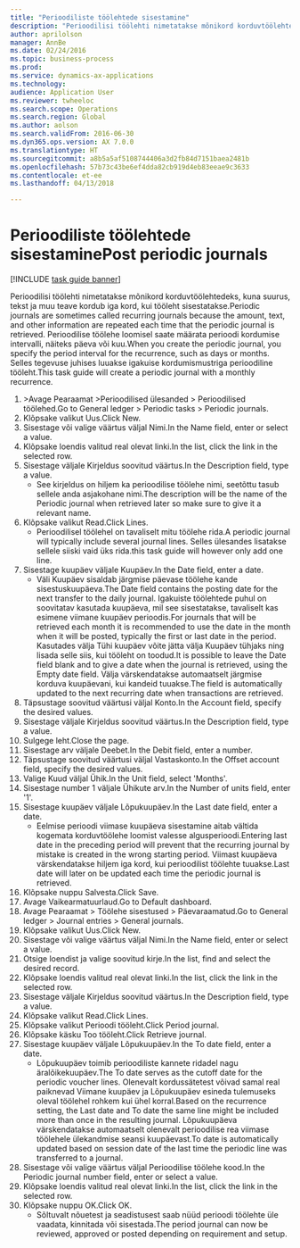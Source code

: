 ```yaml
--- 
title: "Perioodiliste töölehtede sisestamine"
description: "Perioodilisi töölehti nimetatakse mõnikord korduvtöölehtedeks, kuna suurus, tekst ja muu teave kordub iga kord, kui tööleht sisestatakse."
author: aprilolson
manager: AnnBe
ms.date: 02/24/2016
ms.topic: business-process
ms.prod: 
ms.service: dynamics-ax-applications
ms.technology: 
audience: Application User
ms.reviewer: twheeloc
ms.search.scope: Operations
ms.search.region: Global
ms.author: aolson
ms.search.validFrom: 2016-06-30
ms.dyn365.ops.version: AX 7.0.0
ms.translationtype: HT
ms.sourcegitcommit: a8b5a5af5108744406a3d2fb84d7151baea2481b
ms.openlocfilehash: 57b73c43be6ef4dda82cb919d4eb83eeae9c3633
ms.contentlocale: et-ee
ms.lasthandoff: 04/13/2018

---
```

# <a name="post-periodic-journals"></a><span data-ttu-id="02bda-103">Perioodiliste töölehtede sisestamine</span><span class="sxs-lookup"><span data-stu-id="02bda-103">Post periodic journals</span></span>

[!INCLUDE [task guide banner](../../includes/task-guide-banner.md)]

<span data-ttu-id="02bda-104">Perioodilisi töölehti nimetatakse mõnikord korduvtöölehtedeks, kuna suurus, tekst ja muu teave kordub iga kord, kui tööleht sisestatakse.</span><span class="sxs-lookup"><span data-stu-id="02bda-104">Periodic journals are sometimes called recurring journals because the amount, text, and other information are repeated each time that the periodic journal is retrieved.</span></span> <span data-ttu-id="02bda-105">Perioodilise töölehe loomisel saate määrata perioodi kordumise intervalli, näiteks päeva või kuu.</span><span class="sxs-lookup"><span data-stu-id="02bda-105">When you create the periodic journal, you specify the period interval for the recurrence, such as days or months.</span></span> <span data-ttu-id="02bda-106">Selles tegevuse juhises luuakse igakuise kordumismustriga perioodiline tööleht.</span><span class="sxs-lookup"><span data-stu-id="02bda-106">This task guide will create a periodic journal with a monthly recurrence.</span></span>



1. <span data-ttu-id="02bda-107">>Avage Pearaamat >Perioodilised ülesanded > Perioodilised töölehed.</span><span class="sxs-lookup"><span data-stu-id="02bda-107">Go to General ledger > Periodic tasks > Periodic journals.</span></span>
2. <span data-ttu-id="02bda-108">Klõpsake valikut Uus.</span><span class="sxs-lookup"><span data-stu-id="02bda-108">Click New.</span></span>
3. <span data-ttu-id="02bda-109">Sisestage või valige väärtus väljal Nimi.</span><span class="sxs-lookup"><span data-stu-id="02bda-109">In the Name field, enter or select a value.</span></span>
4. <span data-ttu-id="02bda-110">Klõpsake loendis valitud real olevat linki.</span><span class="sxs-lookup"><span data-stu-id="02bda-110">In the list, click the link in the selected row.</span></span>
5. <span data-ttu-id="02bda-111">Sisestage väljale Kirjeldus soovitud väärtus.</span><span class="sxs-lookup"><span data-stu-id="02bda-111">In the Description field, type a value.</span></span>
    * <span data-ttu-id="02bda-112">See kirjeldus on hiljem ka perioodilise töölehe nimi, seetõttu tasub sellele anda asjakohane nimi.</span><span class="sxs-lookup"><span data-stu-id="02bda-112">The description will be the name of the Periodic journal when retrieved later so make sure to give it a relevant name.</span></span>  
6. <span data-ttu-id="02bda-113">Klõpsake valikut Read.</span><span class="sxs-lookup"><span data-stu-id="02bda-113">Click Lines.</span></span>
    * <span data-ttu-id="02bda-114">Perioodilisel töölehel on tavaliselt mitu töölehe rida.</span><span class="sxs-lookup"><span data-stu-id="02bda-114">A periodic journal will typically include several journal lines.</span></span> <span data-ttu-id="02bda-115">Selles ülesandes lisatakse sellele siiski vaid üks rida.</span><span class="sxs-lookup"><span data-stu-id="02bda-115">this task guide will however only add one line.</span></span>  
7. <span data-ttu-id="02bda-116">Sisestage kuupäev väljale Kuupäev.</span><span class="sxs-lookup"><span data-stu-id="02bda-116">In the Date field, enter a date.</span></span>
    * <span data-ttu-id="02bda-117">Väli Kuupäev sisaldab järgmise päevase töölehe kande sisestuskuupäeva.</span><span class="sxs-lookup"><span data-stu-id="02bda-117">The Date field contains the posting date for the next transfer to the daily journal.</span></span> <span data-ttu-id="02bda-118">Igakuiste töölehtede puhul on soovitatav kasutada kuupäeva, mil see sisestatakse, tavaliselt kas esimene viimane kuupäev perioodis.</span><span class="sxs-lookup"><span data-stu-id="02bda-118">For journals that will be retrieved each month it is recommended to use the date in the month when it will be posted, typically the first or last date in the period.</span></span> <span data-ttu-id="02bda-119">Kasutades välja Tühi kuupäev võite jätta välja Kuupäev tühjaks ning lisada selle siis, kui tööleht on toodud.</span><span class="sxs-lookup"><span data-stu-id="02bda-119">It is possible to leave the Date field blank and to give a date when the journal is retrieved, using the Empty date field.</span></span>    <span data-ttu-id="02bda-120">Välja värskendatakse automaatselt järgmise korduva kuupäevani, kui kandeid tuuakse.</span><span class="sxs-lookup"><span data-stu-id="02bda-120">The field is automatically updated to the next recurring date when transactions are retrieved.</span></span>  
8. <span data-ttu-id="02bda-121">Täpsustage soovitud väärtusi väljal Konto.</span><span class="sxs-lookup"><span data-stu-id="02bda-121">In the Account field, specify the desired values.</span></span>
9. <span data-ttu-id="02bda-122">Sisestage väljale Kirjeldus soovitud väärtus.</span><span class="sxs-lookup"><span data-stu-id="02bda-122">In the Description field, type a value.</span></span>
10. <span data-ttu-id="02bda-123">Sulgege leht.</span><span class="sxs-lookup"><span data-stu-id="02bda-123">Close the page.</span></span>
11. <span data-ttu-id="02bda-124">Sisestage arv väljale Deebet.</span><span class="sxs-lookup"><span data-stu-id="02bda-124">In the Debit field, enter a number.</span></span>
12. <span data-ttu-id="02bda-125">Täpsustage soovitud väärtusi väljal Vastaskonto.</span><span class="sxs-lookup"><span data-stu-id="02bda-125">In the Offset account field, specify the desired values.</span></span>
13. <span data-ttu-id="02bda-126">Valige Kuud väljal Ühik.</span><span class="sxs-lookup"><span data-stu-id="02bda-126">In the Unit field, select 'Months'.</span></span>
14. <span data-ttu-id="02bda-127">Sisestage number 1 väljale Ühikute arv.</span><span class="sxs-lookup"><span data-stu-id="02bda-127">In the Number of units field, enter '1'.</span></span>
15. <span data-ttu-id="02bda-128">Sisestage kuupäev väljale Lõpukuupäev.</span><span class="sxs-lookup"><span data-stu-id="02bda-128">In the Last date field, enter a date.</span></span>
    * <span data-ttu-id="02bda-129">Eelmise perioodi viimase kuupäeva sisestamine aitab vältida kogemata korduvtöölehe loomist valesse algusperioodi.</span><span class="sxs-lookup"><span data-stu-id="02bda-129">Entering last date in the preceding period will prevent that the recurring journal by mistake is created in the wrong starting period.</span></span> <span data-ttu-id="02bda-130">Viimast kuupäeva värskendatakse hiljem iga kord, kui perioodilist töölehte tuuakse.</span><span class="sxs-lookup"><span data-stu-id="02bda-130">Last date will later on be updated each time the periodic journal is retrieved.</span></span>  
16. <span data-ttu-id="02bda-131">Klõpsake nuppu Salvesta.</span><span class="sxs-lookup"><span data-stu-id="02bda-131">Click Save.</span></span>
17. <span data-ttu-id="02bda-132">Avage Vaikearmatuurlaud.</span><span class="sxs-lookup"><span data-stu-id="02bda-132">Go to Default dashboard.</span></span>
18. <span data-ttu-id="02bda-133">Avage Pearaamat > Töölehe sisestused > Päevaraamatud.</span><span class="sxs-lookup"><span data-stu-id="02bda-133">Go to General ledger > Journal entries > General journals.</span></span>
19. <span data-ttu-id="02bda-134">Klõpsake valikut Uus.</span><span class="sxs-lookup"><span data-stu-id="02bda-134">Click New.</span></span>
20. <span data-ttu-id="02bda-135">Sisestage või valige väärtus väljal Nimi.</span><span class="sxs-lookup"><span data-stu-id="02bda-135">In the Name field, enter or select a value.</span></span>
21. <span data-ttu-id="02bda-136">Otsige loendist ja valige soovitud kirje.</span><span class="sxs-lookup"><span data-stu-id="02bda-136">In the list, find and select the desired record.</span></span>
22. <span data-ttu-id="02bda-137">Klõpsake loendis valitud real olevat linki.</span><span class="sxs-lookup"><span data-stu-id="02bda-137">In the list, click the link in the selected row.</span></span>
23. <span data-ttu-id="02bda-138">Sisestage väljale Kirjeldus soovitud väärtus.</span><span class="sxs-lookup"><span data-stu-id="02bda-138">In the Description field, type a value.</span></span>
24. <span data-ttu-id="02bda-139">Klõpsake valikut Read.</span><span class="sxs-lookup"><span data-stu-id="02bda-139">Click Lines.</span></span>
25. <span data-ttu-id="02bda-140">Klõpsake valikut Perioodi tööleht.</span><span class="sxs-lookup"><span data-stu-id="02bda-140">Click Period journal.</span></span>
26. <span data-ttu-id="02bda-141">Klõpsake käsku Too tööleht.</span><span class="sxs-lookup"><span data-stu-id="02bda-141">Click Retrieve journal.</span></span>
27. <span data-ttu-id="02bda-142">Sisestage kuupäev väljale Lõpukuupäev.</span><span class="sxs-lookup"><span data-stu-id="02bda-142">In the To date field, enter a date.</span></span>
    * <span data-ttu-id="02bda-143">Lõpukuupäev toimib perioodiliste kannete ridadel nagu äralõikekuupäev.</span><span class="sxs-lookup"><span data-stu-id="02bda-143">The To date serves as the cutoff date for the periodic voucher lines.</span></span> <span data-ttu-id="02bda-144">Olenevalt kordussätetest võivad samal real paiknevad Viimane kuupäev ja Lõpukuupäev esineda tulemuseks oleval töölehel rohkem kui ühel korral.</span><span class="sxs-lookup"><span data-stu-id="02bda-144">Based on the recurrence setting, the Last date and To date the same line might be included more than once in the resulting journal.</span></span> <span data-ttu-id="02bda-145">Lõpukuupäeva värskendatakse automaatselt olenevalt perioodilise rea viimase töölehele ülekandmise seansi kuupäevast.</span><span class="sxs-lookup"><span data-stu-id="02bda-145">To date is automatically updated based on  session date of the last time the periodic line was transferred to a journal.</span></span>  
28. <span data-ttu-id="02bda-146">Sisestage või valige väärtus väljal Perioodilise töölehe kood.</span><span class="sxs-lookup"><span data-stu-id="02bda-146">In the Periodic journal number field, enter or select a value.</span></span>
29. <span data-ttu-id="02bda-147">Klõpsake loendis valitud real olevat linki.</span><span class="sxs-lookup"><span data-stu-id="02bda-147">In the list, click the link in the selected row.</span></span>
30. <span data-ttu-id="02bda-148">Klõpsake nuppu OK.</span><span class="sxs-lookup"><span data-stu-id="02bda-148">Click OK.</span></span>
    * <span data-ttu-id="02bda-149">Sõltuvalt nõuetest ja seadistusest saab nüüd perioodi töölehte üle vaadata, kinnitada või sisestada.</span><span class="sxs-lookup"><span data-stu-id="02bda-149">The period journal can now be reviewed, approved or posted depending on requirement and setup.</span></span>  


